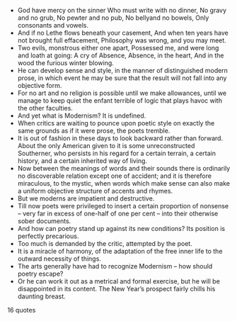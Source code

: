  - God have mercy on the sinner Who must write with no dinner, No gravy and no grub, No pewter and no pub, No bellyand no bowels, Only consonants and vowels.
 - And if no Lethe flows beneath your casement, And when ten years have not brought full effacement, Philosophy was wrong, and you may meet.
 - Two evils, monstrous either one apart, Possessed me, and were long and loath at going: A cry of Absence, Absence, in the heart, And in the wood the furious winter blowing.
 - He can develop sense and style, in the manner of distinguished modern prose, in which event he may be sure that the result will not fall into any objective form.
 - For no art and no religion is possible until we make allowances, until we manage to keep quiet the enfant terrible of logic that plays havoc with the other faculties.
 - And yet what is Modernism? It is undefined.
 - When critics are waiting to pounce upon poetic style on exactly the same grounds as if it were prose, the poets tremble.
 - It is out of fashion in these days to look backward rather than forward. About the only American given to it is some unreconstructed Southerner, who persists in his regard for a certain terrain, a certain history, and a certain inherited way of living.
 - Now between the meanings of words and their sounds there is ordinarily no discoverable relation except one of accident; and it is therefore miraculous, to the mystic, when words which make sense can also make a uniform objective structure of accents and rhymes.
 - But we moderns are impatient and destructive.
 - Till now poets were privileged to insert a certain proportion of nonsense – very far in excess of one-half of one per cent – into their otherwise sober documents.
 - And how can poetry stand up against its new conditions? Its position is perfectly precarious.
 - Too much is demanded by the critic, attempted by the poet.
 - It is a miracle of harmony, of the adaptation of the free inner life to the outward necessity of things.
 - The arts generally have had to recognize Modernism – how should poetry escape?
 - Or he can work it out as a metrical and formal exercise, but he will be disappointed in its content. The New Year’s prospect fairly chills his daunting breast.

16 quotes